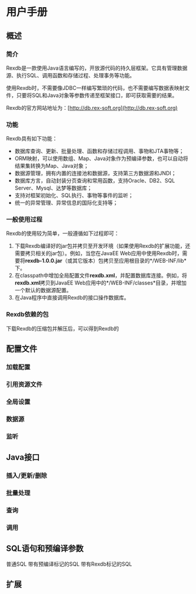 # 用户手册 #

## 概述 ##
### 简介 ###

Rexdb是一款使用Java语言编写的，开放源代码的持久层框架。它具有管理数据源、执行SQL、调用函数和存储过程、处理事务等功能。

使用Rexdb时，不需要像JDBC一样编写繁琐的代码，也不需要编写数据表映射文件，只要将SQL和Java对象等参数传递至框架接口，即可获取需要的结果。

Rexdb的官方网站地址为：[http://db.rex-soft.org](http://db.rex-soft.org)

### 功能 ###

Rexdb具有如下功能：

- 数据库查询、更新、批量处理、函数和存储过程调用、事物和JTA事物等；
- ORM映射，可以使用数组、Map、Java对象作为预编译参数，也可以自动将结果集转换为Map、Java对象；
- 数据源管理，拥有内置的连接池和数据源，支持第三方数据源和JNDI；
- 数据库方言，自动封装分页查询和常用函数，支持Oracle、DB2、SQL Server、Mysql、达梦等数据库；
- 支持对框架初始化、SQL执行、事物等事件的监听；
- 统一的异常管理、异常信息的国际化支持等；

### 一般使用过程 ###

Rexdb的使用较为简单，一般遵循如下过程即可：

1. 下载Rexdb编译好的jar包并拷贝至开发环境（如果使用Rexdb的扩展功能，还需要拷贝相关的jar包）。例如，当您在JavaEE Web应用中使用Rexdb时，需要将**rexdb-1.0.0.jar**（或其它版本）包拷贝至应用根目录的*/WEB-INF/lib*下。
2. 在classpath中增加全局配置文件**rexdb.xml**，并配置数据库连接。例如，将**rexdb.xml**拷贝到JavaEE Web应用中的*/WEB-INF/classes*目录，并增加一个默认的数据源配置。
3. 在Java程序中直接调用Rexdb的接口操作数据库。

### Rexdb依赖的包 ###

下载Rexdb的压缩包并解压后，可以得到Rexdb的

## 配置文件 ##
### 加载配置 ###
### 引用资源文件 ###
### 全局设置 ###
### 数据源 ###
### 监听 ###

## Java接口 ##
### 插入/更新/删除 ###
### 批量处理 ###
### 查询 ###
### 调用 ###

## SQL语句和预编译参数 ##
普通SQL
带有预编译标记的SQL
带有Rexdb标记的SQL

## 扩展 ##
